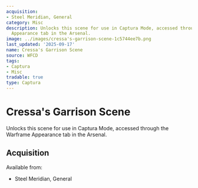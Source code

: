 ```yaml
---
acquisition:
- Steel Meridian, General
category: Misc
description: Unlocks this scene for use in Captura Mode, accessed through the Warframe
  Appearance tab in the Arsenal.
image: ../images/cressa's-garrison-scene-1c5744ee7b.png
last_updated: '2025-09-17'
name: Cressa's Garrison Scene
source: WFCD
tags:
- Captura
- Misc
tradable: true
type: Captura
---
```


# Cressa's Garrison Scene

Unlocks this scene for use in Captura Mode, accessed through the Warframe Appearance tab in the Arsenal.

## Acquisition

Available from:
- Steel Meridian, General

